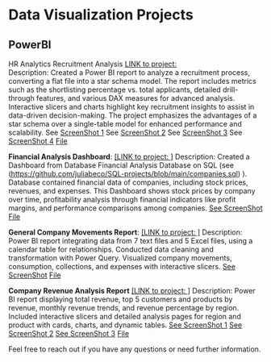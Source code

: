 # Data Visualization Projects

## PowerBI

HR Analytics Recruitment Analysis
[LINK to project:](https://github.com/juliabeco/PowerBI)  
Description: Created a Power BI report to analyze a recruitment process, converting a flat file into a star schema model. The report includes metrics such as the shortlisting percentage vs. total applicants, detailed drill-through features, and various DAX measures for advanced analysis. Interactive slicers and charts highlight key recruitment insights to assist in data-driven decision-making. The project emphasizes the advantages of a star schema over a single-table model for enhanced performance and scalability.
See [ScreenShot 1](https://github.com/juliabeco/PowerBI/blob/main/HR1.PNG)
See [ScreenShot 2](https://github.com/juliabeco/PowerBI/blob/main/HR2.PNG)
See [ScreenShot 3](https://github.com/juliabeco/PowerBI/blob/main/HR3.PNG)
See [ScreenShot 4](https://github.com/juliabeco/PowerBI/blob/main/HR4.PNG)
[File](https://github.com/juliabeco/PowerBI/blob/main/HR%20star.pbix) 

**Financial Analysis Dashboard**: 
  [[LINK to project: ]](https://github.com/juliabeco/PowerBI) 
  Description: Created a Dashboard from Database Financial Analysis Database on SQL (see (https://github.com/juliabeco/SQL-projects/blob/main/companies.sql) ).  Database contained financial data of companies, including stock prices, revenues, and expenses. 
  This Dashboard shows stock prices by company over time, profitability analysis through financial indicators like profit margins, and performance comparisons among companies.
  [See ScreenShot ](https://github.com/juliabeco/PowerBI/blob/main/Reporte_empresas_SS.PNG)
  [File](https://github.com/juliabeco/PowerBI/blob/main/empresas.pbix)

**General Company Movements Report**: 
  [[LINK to project: ]](https://github.com/juliabeco/PowerBI) 
  Description: Power BI report integrating data from 7 text files and 5 Excel files, using a calendar table for relationships. Conducted data cleaning and transformation with Power Query. 
  Visualized company movements, consumption, collections, and expenses with interactive slicers.
  [See ScreenShot](https://github.com/juliabeco/PowerBI/blob/main/Generalmov_SS.PNG)
  [File](https://github.com/juliabeco/PowerBI/blob/main/Generalmov.pbix)


**Company Revenue Analysis Report**
 [[LINK to project: ]](https://github.com/juliabeco/PowerBI) 
  Description: Power BI report displaying total revenue, top 5 customers and products by revenue, monthly revenue trends, and revenue percentage by region. Included interactive slicers and detailed analysis 
  pages for region and product with cards, charts, and dynamic tables.
  [See ScreenShot 1](https://github.com/juliabeco/PowerBI/blob/main/SS1.PNG)
  [See ScreenShot 2](https://github.com/juliabeco/PowerBI/blob/main/SS2.PNG)
  [See ScreenShot 3](https://github.com/juliabeco/PowerBI/blob/main/SS3.PNG)
  [File](https://github.com/juliabeco/PowerBI/blob/main/P2_companyrevenue.pbix)



Feel free to reach out if you have any questions or need further information.
